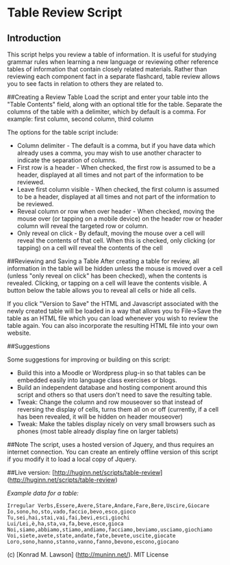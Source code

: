 # Table Review Script

## Introduction
This script helps you review a table of information. It is useful for studying grammar rules when learning a new language or reviewing other reference tables of information that contain closely related materials. Rather than reviewing each component fact in a separate flashcard, table review allows you to see facts in relation to others they are related to. 

##Creating a Review Table
Load the script and enter your table into the "Table Contents" field, along with an optional title for the table. Separate the columns of the table with a delimiter, which by default is a comma. For example:
    first column, second column, third column

The options for the table script include:

* Column delimiter - The default is a comma, but if you have data which already uses a comma, you may wish to use another character to indicate the separation of columns.
* First row is a header - When checked, the first row is assumed to be a header, displayed at all times and not part of the information to be reviewed.
* Leave first column visible - When checked, the first column is assumed to be a header, displayed at all times and not part of the information to be reviewed.
* Reveal column or row when over header - When checked, moving the mouse over (or tapping on a mobile device) on the header row or header column will reveal the targeted row or column.
* Only reveal on click - By default, moving the mouse over a cell will reveal the contents of that cell. When this is checked, only clicking (or tapping) on a cell will reveal the contents of the cell

##Reviewing and Saving a Table
After creating a table for review, all information in the table will be hidden unless the mouse is moved over a cell (unless "only reveal on click" has been checked), when the contents is revealed. Clicking, or tapping on a cell will leave the contents visible. A button below the table allows you to reveal all cells or hide all cells. 

If you click "Version to Save" the HTML and Javascript associated with the newly created table will be loaded in a way that allows you to File->Save the table as an HTML file which you can load whenever you wish to review the table again. You can also incorporate the resulting HTML file into your own website. 

##Suggestions

Some suggestions for improving or building on this script:

* Build this into a Moodle or Wordpress plug-in so that tables can be embedded easily into language class exercises or blogs.
* Build an independent database and hosting component around this script and others so that users don't need to save the resulting table.
* Tweak: Change the column and row mouseover so that instead of reversing the display of cells, turns them all on or off (currently, if a cell has been revealed, it will be hidden on header mouseover)
* Tweak: Make the tables display nicely on very small browsers such as phones (most table already display fine on larger tablets)

##Note
The script, uses a hosted version of Jquery, and thus requires an internet connection. You can create an entirely offline version of this script if you modify it to load a local copy of Jquery. 

##Live version:
[http://huginn.net/scripts/table-review] (http://huginn.net/scripts/table-review)

*Example data for a table:*

    Irregular Verbs,Essere,Avere,Stare,Andare,Fare,Bere,Uscire,Giocare
    Io,sono,ho,sto,vado,faccio,bevo,esco,gioco
    Tu,sei,hai,stai,vai,fai,bevi,esci,giochi
    Lui/Lei,è,ha,sta,va,fa,beve,esce,gioca
    Noi,siamo,abbiamo,stiamo,andiamo,facciamo,beviamo,usciamo,giochiamo
    Voi,siete,avete,state,andate,fate,bevete,uscite,giocate
    Loro,sono,hanno,stanno,vanno,fanno,bevono,escono,giocano

(c) [Konrad M. Lawson] (http://muninn.net/). MIT License
